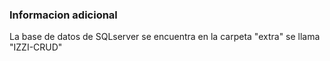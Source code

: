 ### Informacion adicional
La base de datos de SQLserver se encuentra en la carpeta "extra" se llama "IZZI-CRUD"